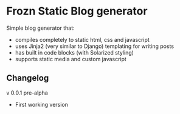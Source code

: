 # Frozn Static Blog generator

Simple blog generator that:

* compiles completely to static html, css and javascript
* uses Jinja2 (very similar to Django) templating for writing posts
* has built in code blocks (with Solarized styling)
* supports static media and custom javascript


## Changelog

v 0.0.1 pre-alpha

* First working version